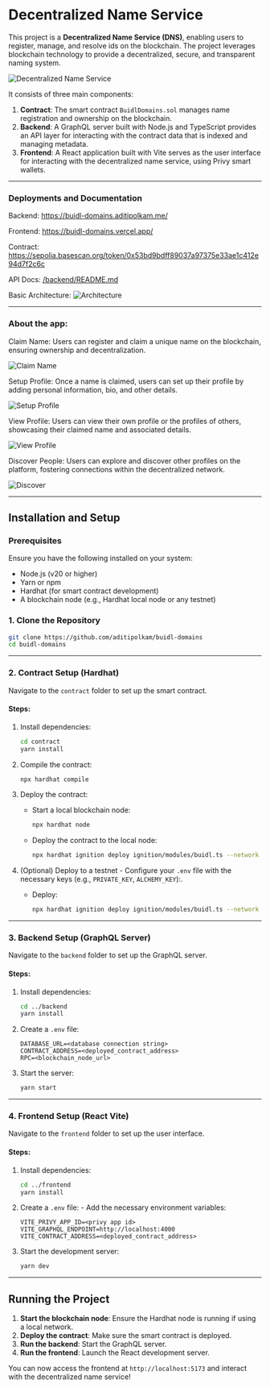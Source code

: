 # Decentralized Name Service

This project is a **Decentralized Name Service (DNS)**, enabling users to register, manage, and resolve ids on the blockchain. The project leverages blockchain technology to provide a decentralized, secure, and transparent naming system.

![Decentralized Name Service](/assets/landing.png)

It consists of three main components:

1. **Contract**: The smart contract `BuidlDomains.sol` manages name registration and ownership on the blockchain.
2. **Backend**: A GraphQL server built with Node.js and TypeScript provides an API layer for interacting with the contract data that is indexed and managing metadata.
3. **Frontend**: A React application built with Vite serves as the user interface for interacting with the decentralized name service, using Privy smart wallets.

---

### Deployments and Documentation

Backend: https://buidl-domains.aditipolkam.me/

Frontend: https://buidl-domains.vercel.app/

Contract: https://sepolia.basescan.org/token/0x53bd9bdff89037a97375e33ae1c412e94d7f2c6c

API Docs: [/backend/README.md](/backend/README.md)

Basic Architecture:
![Architecture](/assets/architecture.png)

---

### About the app:

Claim Name: Users can register and claim a unique name on the blockchain, ensuring ownership and decentralization.

![Claim Name](/assets/claim.png)

Setup Profile: Once a name is claimed, users can set up their profile by adding personal information, bio, and other details.

![Setup Profile](/assets/profile-setup.png)

View Profile: Users can view their own profile or the profiles of others, showcasing their claimed name and associated details.

![View Profile](/assets/profile.png)

Discover People: Users can explore and discover other profiles on the platform, fostering connections within the decentralized network.

![Discover](/assets/discover.png)

---

## Installation and Setup

### Prerequisites

Ensure you have the following installed on your system:

- Node.js (v20 or higher)
- Yarn or npm
- Hardhat (for smart contract development)
- A blockchain node (e.g., Hardhat local node or any testnet)

### 1. Clone the Repository

```bash
git clone https://github.com/aditipolkam/buidl-domains
cd buidl-domains
```

---

### 2. Contract Setup (Hardhat)

Navigate to the `contract` folder to set up the smart contract.

#### Steps:

1. Install dependencies:
   ```bash
   cd contract
   yarn install
   ```
2. Compile the contract:
   ```bash
   npx hardhat compile
   ```
3. Deploy the contract:

   - Start a local blockchain node:
     ```bash
     npx hardhat node
     ```
   - Deploy the contract to the local node:
     ```bash
     npx hardhat ignition deploy ignition/modules/buidl.ts --network localhost
     ```

4. (Optional) Deploy to a testnet - Configure your `.env` file with the necessary keys (e.g., `PRIVATE_KEY`, `ALCHEMY_KEY`):.
   - Deploy:
     ```bash
     npx hardhat ignition deploy ignition/modules/buidl.ts --network <testnet-name>
     ```

---

### 3. Backend Setup (GraphQL Server)

Navigate to the `backend` folder to set up the GraphQL server.

#### Steps:

1. Install dependencies:
   ```bash
   cd ../backend
   yarn install
   ```
2. Create a `.env` file:
   ```
   DATABASE_URL=<database connection string>
   CONTRACT_ADDRESS=<deployed_contract_address>
   RPC=<blockchain_node_url>
   ```
3. Start the server:
   ```bash
   yarn start
   ```

---

### 4. Frontend Setup (React Vite)

Navigate to the `frontend` folder to set up the user interface.

#### Steps:

1.  Install dependencies:
    ```bash
    cd ../frontend
    yarn install
    ```
2.  Create a `.env` file: - Add the necessary environment variables:
    ```
    VITE_PRIVY_APP_ID=<privy app id>
    VITE_GRAPHQL_ENDPOINT=http://localhost:4000
    VITE_CONTRACT_ADDRESS=<deployed_contract_address>
    ```
3.  Start the development server:
    ```bash
    yarn dev
    ```

---

## Running the Project

1. **Start the blockchain node**: Ensure the Hardhat node is running if using a local network.
2. **Deploy the contract**: Make sure the smart contract is deployed.
3. **Run the backend**: Start the GraphQL server.
4. **Run the frontend**: Launch the React development server.

You can now access the frontend at `http://localhost:5173` and interact with the decentralized name service!
